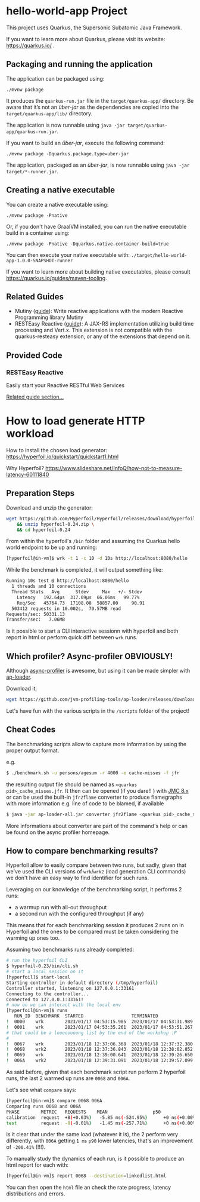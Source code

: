 # hello-world-app Project

This project uses Quarkus, the Supersonic Subatomic Java Framework.

If you want to learn more about Quarkus, please visit its website: https://quarkus.io/ .

## Packaging and running the application

The application can be packaged using:
```shell script
./mvnw package
```
It produces the `quarkus-run.jar` file in the `target/quarkus-app/` directory.
Be aware that it’s not an _über-jar_ as the dependencies are copied into the `target/quarkus-app/lib/` directory.

The application is now runnable using `java -jar target/quarkus-app/quarkus-run.jar`.

If you want to build an _über-jar_, execute the following command:
```shell script
./mvnw package -Dquarkus.package.type=uber-jar
```

The application, packaged as an _über-jar_, is now runnable using `java -jar target/*-runner.jar`.

## Creating a native executable

You can create a native executable using: 
```shell script
./mvnw package -Pnative
```

Or, if you don't have GraalVM installed, you can run the native executable build in a container using: 
```shell script
./mvnw package -Pnative -Dquarkus.native.container-build=true
```

You can then execute your native executable with: `./target/hello-world-app-1.0.0-SNAPSHOT-runner`

If you want to learn more about building native executables, please consult https://quarkus.io/guides/maven-tooling.

## Related Guides

- Mutiny ([guide](https://quarkus.io/guides/mutiny-primer)): Write reactive applications with the modern Reactive Programming library Mutiny
- RESTEasy Reactive ([guide](https://quarkus.io/guides/resteasy-reactive)): A JAX-RS implementation utilizing build time processing and Vert.x. This extension is not compatible with the quarkus-resteasy extension, or any of the extensions that depend on it.

## Provided Code

### RESTEasy Reactive

Easily start your Reactive RESTful Web Services

[Related guide section...](https://quarkus.io/guides/getting-started-reactive#reactive-jax-rs-resources)

# How to load generate HTTP workload

How to install the chosen load generator: https://hyperfoil.io/quickstart/quickstart1.html

Why Hyperfoil? https://www.slideshare.net/InfoQ/how-not-to-measure-latency-60111840

## Preparation Steps

Download and unzip the generator:
```bash
wget https://github.com/Hyperfoil/Hyperfoil/releases/download/hyperfoil-all-0.24/hyperfoil-0.24.zip \
    && unzip hyperfoil-0.24.zip \
    && cd hyperfoil-0.24
```

From within the hyperfoil's `/bin` folder and assuming the Quarkus hello world endpoint to be up and running:
```bash
[hyperfoil@in-vm]$ wrk -t 1 -c 10 -d 10s http://localhost:8080/hello
```
While the benchmark is completed, it will output something like:
```bash
Running 10s test @ http://localhost:8080/hello
  1 threads and 10 connections
  Thread Stats   Avg      Stdev     Max   +/- Stdev
    Latency   192.64μs  317.09μs  66.06ms   99.77%
    Req/Sec   45764.73  17108.08  58857.00     90.91
  503412 requests in 10.002s,  70.57MB read
Requests/sec: 50331.13
Transfer/sec:   7.06MB
```
Is it possible to start a CLI interactive sessionn with hyperfoil and both report in html
or perform quick diff between `wrk` runs.

## Which profiler? Async-profiler OBVIOUSLY!

Although [async-profiler](https://github.com/jvm-profiling-tools/async-profiler) is awesome, but using it can be made simpler
with [ap-loader](https://github.com/jvm-profiling-tools/ap-loader).

Download it:
```bash
wget https://github.com/jvm-profiling-tools/ap-loader/releases/download/2.9/ap-loader-all.jar
```

Let's have fun with the various scripts in the `/scripts` folder of the project!

## Cheat Codes

The benchmarking scripts allow to capture more information by using the proper output format.

e.g.

```bash
$ ./benchmark.sh -u persons/agesum -r 4000 -e cache-misses -f jfr
```
the resulting output file should be named as `<quarkus pid>_cache_misses.jfr`.
It then can be opened (if you dare!! ) with [JMC 8.x](https://www.oracle.com/java/technologies/javase/products-jmc8-downloads.html)
or can be used the built-in `jfr2flame` converter to produce flamegraphs with
more information e.g. line of code to be blamed, if available

```bash
$ java -jar ap-loader-all.jar converter jfr2flame <quarkus pid>_cache_misses.jfr --threads --lines out.html
```
More informations about converter are part of the command's help or can be found on the async profiler homepage.

## How to compare benchmarking results?
Hyperfoil allow to easily compare between two runs, but sadly, given that
we've used the CLI versions of `wrk`/`wrk2` (load generation CLI commands) we don't have an easy way to find identifier 
for such runs.

Leveraging on our knowledge of the benchmarking script, it performs 2 runs:
- a warmup run with all-out throughput
- a second run with the configured throughput (if any)

This means that for each benchmarking session it produces 2 runs on in Hyperfoil
and the ones to be compared must be taken considering the warming up ones too.

Assuming two benchmarks runs already completed:
```bash
# run the hyperfoil CLI
$ hyperfoil-0.23/bin/cli.sh
# start a local session on it
[hyperfoil]$ start-local 
Starting controller in default directory (/tmp/hyperfoil)
Controller started, listening on 127.0.0.1:33161
Connecting to the controller...
Connected to 127.0.0.1:33161!
# now on we can interact with the local env
[hyperfoil@in-vm]$ runs
   RUN_ID  BENCHMARK  STARTED                  TERMINATED               DESCRIPTION
!  0000    wrk        2023/01/17 04:53:15.985  2023/01/17 04:53:31.989             
!  0001    wrk        2023/01/17 04:53:35.261  2023/01/17 04:53:51.267             
# that could be a loooooooong list by the end of the workshop :P
#                           ...
!  0067    wrk        2023/01/18 12:37:06.368  2023/01/18 12:37:32.380             
!  0068    wrk2       2023/01/18 12:37:36.843  2023/01/18 12:38:02.852             
!  0069    wrk        2023/01/18 12:39:00.641  2023/01/18 12:39:26.650             
!  006A    wrk2       2023/01/18 12:39:31.091  2023/01/18 12:39:57.099
```
As said before, given that each benchmark script run perform 2 hyperfoil runs, the last 2
warmed up runs are `0068` and `006A`.

Let's see what `compare` says:
```bash
[hyperfoil@in-vm]$ compare 0068 006A
Comparing runs 0068 and 006A
PHASE        METRIC   REQUESTS    MEAN                 p50                p90                   p99                   p99.9                p99.99
calibration  request  +8(+0.03%)   -5.85 ms(-524.95%)      +0 ns(+0.00%)  -36.20 ms(-7214.30%)   -28.57 ms(-153.52%)  -28.57 ms(-153.52%)  -28.57 ms(-153.52%)
test         request  -8(-0.01%)   -1.45 ms(-257.71%)      +0 ns(+0.00%)    -1.01 ms(-200.41%)  -29.51 ms(-5882.05%)  -16.52 ms(-122.33%)  -16.52 ms(-122.33%)
```
Is it clear that under the same load (whatever it is), the 2 perform very differently, with `006A` getting `1 ms` `p90` lower
latencies, that's an improvement of `-200.41%` (!!!).

To manually study the dynamics of each run, is it possible to produce an html report for each with:
```bash
[hyperfoil@in-vm]$ report 0068 --destination=linkedlist.html
```
You can then open the `html` file an check the rate progress, latency distributions and errors.

